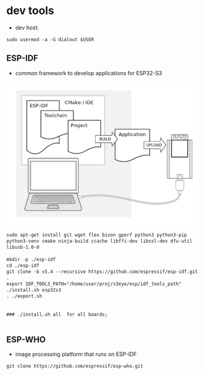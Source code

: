 # dev tools

* dev host:

```
sudo usermod -a -G dialout $USER

```

## ESP-IDF
* common framework to develop applications for ESP32-S3

![alt text](image.png)


```
sudo apt-get install git wget flex bison gperf python3 python3-pip python3-venv cmake ninja-build ccache libffi-dev libssl-dev dfu-util libusb-1.0-0

mkdir -p ./esp-idf
cd ./esp-idf
git clone -b v5.4 --recursive https://github.com/espressif/esp-idf.git .
export IDF_TOOLS_PATH="/home/user/proj/s3eye/esp/idf_tools_path"
./install.sh esp32s3
. ./export.sh


### ./install.sh all  for all boards;


```

## ESP-WHO
* image processing platform that runs on ESP-IDF

```
git clone https://github.com/espressif/esp-who.git
```
